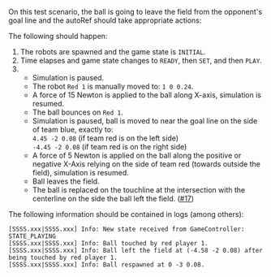 On this test scenario, the ball is going to leave the field from the opponent's goal line and the autoRef should take appropriate actions:

The following should happen:

1. The robots are spawned and the game state is `INITIAL`.
2. Time elapses and game state changes to `READY`, then `SET`, and then `PLAY`.
3. - Simulation is paused.
   - The robot `Red 1` is manually moved to: `1 0 0.24`.
   - A force of 15 Newton is applied to the ball along X-axis, simulation is resumed.
   - The ball bounces on `Red 1`.
   - Simulation is paused, ball is moved to near the goal line on the side of team blue, exactly to:\
   `4.45 -2 0.08` (if team red is on the left side)\
   `-4.45 -2 0.08` (if team red is on the right side)
   - A force of 5 Newton is applied on the ball along the positive or negative X-Axis relying on the side of team red (towards outside the field), simulation is resumed.
   - Ball leaves the field.
   - The ball is replaced on the touchline at the intersection with the centerline on the side the ball left the field. ([#17](https://github.com/RoboCup-Humanoid-TC/webots/issues/17))

The following information should be contained in logs (among others):

```
[SSSS.xxx|SSSS.xxx] Info: New state received from GameController: STATE_PLAYING
[SSSS.xxx|SSSS.xxx] Info: Ball touched by red player 1.
[SSSS.xxx|SSSS.xxx] Info: Ball left the field at (-4.58 -2 0.08) after being touched by red player 1.
[SSSS.xxx|SSSS.xxx] Info: Ball respawned at 0 -3 0.08.
```
